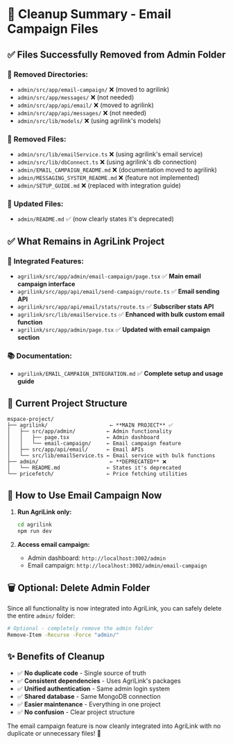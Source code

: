 # 🧹 Cleanup Summary - Email Campaign Files

## ✅ **Files Successfully Removed from Admin Folder**

### 📂 **Removed Directories:**
- `admin/src/app/email-campaign/` ❌ (moved to agrilink)
- `admin/src/app/messages/` ❌ (not needed)
- `admin/src/app/api/email/` ❌ (moved to agrilink)
- `admin/src/app/api/messages/` ❌ (not needed)
- `admin/src/lib/models/` ❌ (using agrilink's models)

### 📄 **Removed Files:**
- `admin/src/lib/emailService.ts` ❌ (using agrilink's email service)
- `admin/src/lib/dbConnect.ts` ❌ (using agrilink's db connection)
- `admin/EMAIL_CAMPAIGN_README.md` ❌ (documentation moved to agrilink)
- `admin/MESSAGING_SYSTEM_README.md` ❌ (feature not implemented)
- `admin/SETUP_GUIDE.md` ❌ (replaced with integration guide)

### 📝 **Updated Files:**
- `admin/README.md` ✅ (now clearly states it's deprecated)

## ✅ **What Remains in AgriLink Project**

### 📂 **Integrated Features:**
- `agrilink/src/app/admin/email-campaign/page.tsx` ✅ **Main email campaign interface**
- `agrilink/src/app/api/email/send-campaign/route.ts` ✅ **Email sending API**
- `agrilink/src/app/api/email/stats/route.ts` ✅ **Subscriber stats API**
- `agrilink/src/lib/emailService.ts` ✅ **Enhanced with bulk custom email function**
- `agrilink/src/app/admin/page.tsx` ✅ **Updated with email campaign section**

### 📚 **Documentation:**
- `agrilink/EMAIL_CAMPAIGN_INTEGRATION.md` ✅ **Complete setup and usage guide**

## 🎯 **Current Project Structure**

```
mspace-project/
├── agrilink/                    ← **MAIN PROJECT** ✅
│   ├── src/app/admin/          ← Admin functionality
│   │   ├── page.tsx            ← Admin dashboard
│   │   └── email-campaign/     ← Email campaign feature
│   ├── src/app/api/email/      ← Email APIs
│   └── src/lib/emailService.ts ← Email service with bulk functions
├── admin/                       ← **DEPRECATED** ❌
│   └── README.md               ← States it's deprecated
└── pricefetch/                 ← Price fetching utilities
```

## 🚀 **How to Use Email Campaign Now**

1. **Run AgriLink only:**
   ```bash
   cd agrilink
   npm run dev
   ```

2. **Access email campaign:**
   - Admin dashboard: `http://localhost:3002/admin`
   - Email campaign: `http://localhost:3002/admin/email-campaign`

## 🗑️ **Optional: Delete Admin Folder**

Since all functionality is now integrated into AgriLink, you can safely delete the entire `admin/` folder:

```bash
# Optional - completely remove the admin folder
Remove-Item -Recurse -Force "admin/"
```

## ✨ **Benefits of Cleanup**

- ✅ **No duplicate code** - Single source of truth
- ✅ **Consistent dependencies** - Uses AgriLink's packages
- ✅ **Unified authentication** - Same admin login system
- ✅ **Shared database** - Same MongoDB connection
- ✅ **Easier maintenance** - Everything in one project
- ✅ **No confusion** - Clear project structure

The email campaign feature is now cleanly integrated into AgriLink with no duplicate or unnecessary files! 🎉
